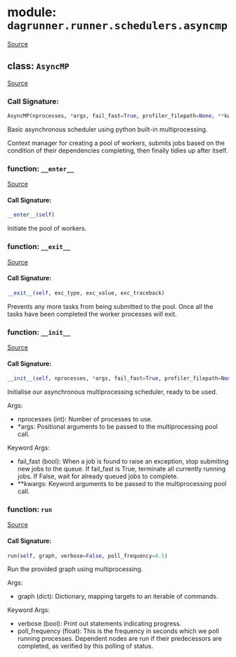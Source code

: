 # module: `dagrunner.runner.schedulers.asyncmp`

[Source](../dagrunner/runner/schedulers/asyncmp.py#L0)

## class: `AsyncMP`

[Source](../dagrunner/runner/schedulers/asyncmp.py#L12)

### Call Signature:

```python
AsyncMP(nprocesses, *args, fail_fast=True, profiler_filepath=None, **kwargs)
```

Basic asynchronous scheduler using python built-in multiprocessing.

Context manager for creating a pool of workers, submits jobs based on the
condition of their dependencies completing, then finally tidies up after
itself.

### function: `__enter__`

[Source](../dagrunner/runner/schedulers/asyncmp.py#L135)

#### Call Signature:

```python
__enter__(self)
```

Initiate the pool of workers.

### function: `__exit__`

[Source](../dagrunner/runner/schedulers/asyncmp.py#L140)

#### Call Signature:

```python
__exit__(self, exc_type, exc_value, exc_traceback)
```

Prevents any more tasks from being submitted to the pool.
Once all the tasks have been completed the worker processes will
exit.

### function: `__init__`

[Source](../dagrunner/runner/schedulers/asyncmp.py#L22)

#### Call Signature:

```python
__init__(self, nprocesses, *args, fail_fast=True, profiler_filepath=None, **kwargs)
```

Initialise our asynchronous multiprocessing scheduler, ready to be used.

Args:
- nprocesses (int):
  Number of processes to use.
- *args:
  Positional arguments to be passed to the multiprocessing pool call.

Keyword Args:
- fail_fast (bool):
  When a job is found to raise an exception, stop submiting new jobs
  to the queue.  If fail_fast is True, terminate all currently running
  jobs.  If False, wait for already queued jobs to complete.
- **kwargs:
  Keyword arguments to be passed to the multiprocessing pool call.

### function: `run`

[Source](../dagrunner/runner/schedulers/asyncmp.py#L49)

#### Call Signature:

```python
run(self, graph, verbose=False, poll_frequency=0.5)
```

Run the provided graph using multiprocessing.

Args:
- graph (dict):
  Dictionary, mapping targets to an iterable of commands.

Keyword Args:
- verbose (bool):
  Print out statements indicating progress.
- poll_frequency (float):
  This is the frequency in seconds which we poll running processes.
  Dependent nodes are run if their predecessors are completed,
  as verified by this polling of status.

